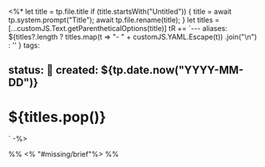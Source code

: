 <%* let title = tp.file.title
  if (title.startsWith("Untitled")) {
    title = await tp.system.prompt("Title");
    await tp.file.rename(title);
  }
  let titles =
	[...customJS.Text.getParentheticalOptions(title)]
tR += `---
aliases:
${titles?.length
	? titles.map(t => "- " + customJS.YAML.Escape(t))
		.join("\n")
	: ''
}
tags:

status: 🌰
created: ${tp.date.now("YYYY-MM-DD")}
---
# ${titles.pop()}
` -%>

%% <% "#missing/brief"%> %%

